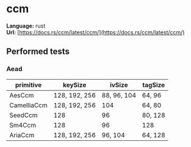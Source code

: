 # ccm

**Language:**
rust\
**Url:**
[https://docs.rs/ccm/latest/ccm/](https://docs.rs/ccm/latest/ccm/)

## Performed tests

### Aead

| primitive | keySize | ivSize | tagSize |
| --- | --- | --- | --- |
| AesCcm | 128, 192, 256 | 88, 96, 104 | 64, 96 |
| CamelliaCcm | 128, 192, 256 | 104 | 64, 80 |
| SeedCcm | 128 | 96 | 80, 128 |
| Sm4Ccm | 128 | 96 | 128 |
| AriaCcm | 128, 192, 256 | 96, 104 | 64, 128 |
